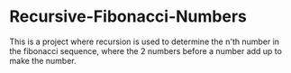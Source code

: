 # Recursive-Fibonacci-Numbers
This is a project where recursion is used to determine the n'th number in the fibonacci sequence, where the 2 numbers before a number add up to make the number.
